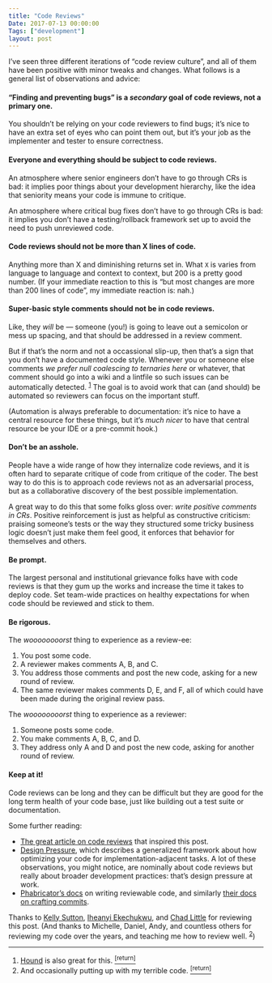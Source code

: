 ```yaml
---
title: "Code Reviews"
Date: 2017-07-13 00:00:00
Tags: ["development"]
layout: post
---
```


<p>I’ve seen three different iterations of “code review culture”, and all of them have been positive with minor tweaks and changes.  What follows is a general list of observations and advice:</p>


<h4 id="finding-and-preventing-bugs-is-a-secondary-goal-of-code-reviews-not-a-primary-one">“Finding and preventing bugs” is a <em>secondary</em> goal of code reviews, not a primary one.</h4>


<p>You shouldn’t be relying on your code reviewers to find bugs; it’s nice to have an extra set of eyes who can point them out, but it’s your job as the implementer and tester to ensure correctness.</p>


<!--more-->

<h4 id="everyone-and-everything-should-be-subject-to-code-reviews"><strong>Everyone and everything should be subject to code reviews</strong>.</h4>


<p>An atmosphere where senior engineers don’t have to go through CRs is bad: it implies poor things about your development hierarchy, like the idea that seniority means your code is immune to critique.</p>


<p>An atmosphere where critical bug fixes don’t have to go through CRs is bad: it implies you don’t have a testing/rollback framework set up to avoid the need to push unreviewed code.</p>


<h4 id="code-reviews-should-not-be-more-than-x-lines-of-code"><strong>Code reviews should not be more than X lines of code</strong>.</h4>


<p>Anything more than X and diminishing returns set in.  What <code>X</code> is varies from language to language and context to context, but 200 is a pretty good number.  (If your immediate reaction to this is “but most changes are more than 200 lines of code”, my immediate reaction is: nah.)</p>


<h4 id="super-basic-style-comments-should-not-be-in-code-reviews"><strong>Super-basic style comments should not be in code reviews</strong>.</h4>


<p>Like, they <em>will</em> be — someone (you!) is going to leave out a semicolon or mess up spacing, and that should be addressed in a review comment.</p>


<p>But if that’s the norm and not a occassional slip-up, then that’s a sign that you don’t have a documented code style.  Whenever you or someone else comments <em>we prefer null coalescing to ternaries here</em> or whatever, that comment should go into a wiki and a lintfile so such issues can be automatically detected. <sup class="footnote-ref" id="fnref:1"><a href="#fn:1" rel="footnote">1</a></sup>  The goal is to avoid work that can (and should) be automated so reviewers can focus on the important stuff.</p>


<p>(Automation is always preferable to documentation: it’s nice to have a central resource for these things, but it’s <em>much nicer</em> to have that central resource be your IDE or a pre-commit hook.)</p>


<h4 id="don-t-be-an-asshole"><strong>Don’t be an asshole</strong>.</h4>


<p>People have a wide range of how they internalize code reviews, and it is often hard to separate critique of code from critique of the coder.  The best way to do this is to approach code reviews not as an adversarial process, but as a collaborative discovery of the best possible implementation.</p>


<p>A great way to do this that some folks gloss over: <em>write positive comments in CRs</em>.  Positive reinforcement is just as helpful as constructive criticism: praising someone’s tests or the way they structured some tricky business logic doesn’t just make them feel good, it enforces that behavior for themselves and others.</p>


<h4 id="be-prompt"><strong>Be prompt.</strong></h4>


<p>The largest personal and institutional grievance folks have with code reviews is that they gum up the works and increase the time it takes to deploy code.  Set team-wide practices on healthy expectations for when code should be reviewed and stick to them.</p>


<h4 id="be-rigorous">Be rigorous.</h4>


<p>The <em>woooooooorst</em> thing to experience as a review-ee:</p>


<ol>
<li>You post some code.</li>
<li>A reviewer makes comments A, B, and C.</li>
<li>You address those comments and post the new code, asking for a new round of review.</li>
<li>The same reviewer makes comments D, E, and F, all of which could have been made during the original review pass.</li>
</ol>


<p>The <em>woooooooorst</em> thing to experience as a reviewer:</p>


<ol>
<li>Someone posts some code.</li>
<li>You make comments A, B, C, and D.</li>
<li>They address only A and D and post the new code, asking for another round of review.</li>
</ol>


<h4 id="keep-at-it">Keep at it!</h4>


<p>Code reviews can be long and they can be difficult but they are good for the long term health of your code base, just like building out a test suite or documentation.</p>


<p>Some further reading:</p>


<ul>
<li><a href="https://dzone.com/articles/the-most-important-developer-practice">The great article on code reviews</a> that inspired this post.</li>
<li><a href="http://kellysutton.com/2017/04/18/design-pressure.html">Design Pressure</a>, which describes a generalized framework about how optimizing your code for implementation-adjacent tasks. A lot of these observations, you might notice, are nominally about code reviews but really about broader development practices: that’s design pressure at work.</li>
<li><a href="https://secure.phabricator.com/book/phabflavor/article/writing_reviewable_code/">Phabricator’s docs</a> on writing reviewable code, and similarly <a href="https://secure.phabricator.com/book/phabflavor/article/recommendations_on_revision_control/">their docs on crafting commits</a>.</li>
</ul>


<p>Thanks to <a href="https://twitter.com/KellySutton">Kelly Sutton</a>, <a href="https://twitter.com/kwuchu">Iheanyi Ekechukwu</a>, and <a href="https://twitter.com/djtide">Chad Little</a> for reviewing this post.  (And thanks to Michelle, Daniel, Andy, and countless others for reviewing my code over the years, and teaching me how to review well. <sup class="footnote-ref" id="fnref:2"><a href="#fn:2" rel="footnote">2</a></sup>)</p>


<p></p>


<div class="footnotes">
<hr/>
<ol>
<li id="fn:1"><a href="https://houndci.com/">Hound</a> is also great for this.
 <a class="footnote-return" href="#fnref:1"><sup>[return]</sup></a></li>
<li id="fn:2">And occasionally putting up with my terrible code.
 <a class="footnote-return" href="#fnref:2"><sup>[return]</sup></a></li>
</ol>
</div>
	